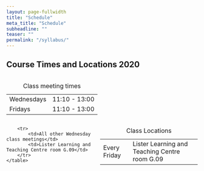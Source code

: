 ```yaml
---
layout: page-fullwidth
title: "Schedule"
meta_title: "Schedule"
subheadline: ""
teaser: ""
permalink: "/syllabus/"
---
```


<h2>Course Times and Locations 2020</h2>


 <div class="row">
    <div class="small-12 large-6 text-center columns">
        <table>
            <caption>Class meeting times</caption>
            <tr>
                <td>Wednesdays</td>
                <td>11:10 	- 13:00</td>
            </tr>
            <tr>
                <td>Fridays</td>
                <td>11:10 	- 13:00</td>
            </tr>
        </table>
    </div>

 <div class="small-12 large-6 text-center columns">
    <table>
        <caption>Class Locations</caption>
        <tr>
            <td>Every Friday</td>
            <td>Lister Learning and Teaching Centre room G.09</td>
        </tr>
        
        <tr>
            <td>All other Wednesday class meetings</td>
            <td>Lister Learning and Teaching Centre room G.09</td>
        </tr>
    </table>
</div>


